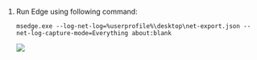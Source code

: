 1. Run Edge using following command:

    ```
    msedge.exe --log-net-log=%userprofile%\desktop\net-export.json --net-log-capture-mode=Everything about:blank
    ```

    ![](https://joji.blob.core.windows.net/recipe/edge-startup-netexport-log-1.png)
